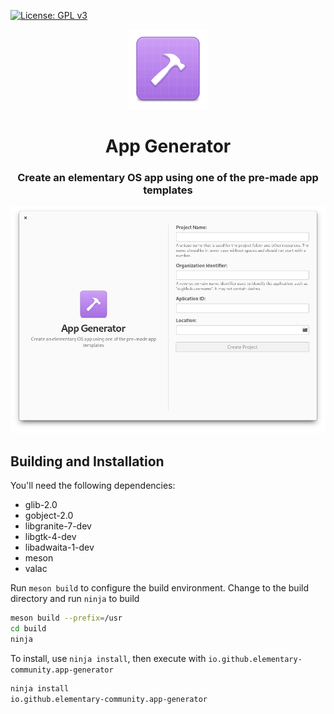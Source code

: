 [![License: GPL v3](https://img.shields.io/badge/License-GPL%20v3-blue.svg)](http://www.gnu.org/licenses/gpl-3.0)

<div align="center">
  <span align="center"> <img width="128" height="128" class="center" src="data/icons/128.svg" alt="App Generator Icon"></span>
  <h1 align="center">App Generator</h1>
  <h3 align="center">Create an elementary OS app using one of the pre-made app templates</h3>
</div>

![Screenshot](https://raw.githubusercontent.com/elementary-community/app-generator/refs/heads/main/data/io.github.elementary-community.app-generator.png)

## Building and Installation

You'll need the following dependencies:
* glib-2.0
* gobject-2.0
* libgranite-7-dev
* libgtk-4-dev
* libadwaita-1-dev
* meson
* valac

Run `meson build` to configure the build environment. Change to the build directory and run `ninja` to build

```bash
meson build --prefix=/usr
cd build
ninja
```

To install, use `ninja install`, then execute with `io.github.elementary-community.app-generator`

```bash
ninja install
io.github.elementary-community.app-generator
```